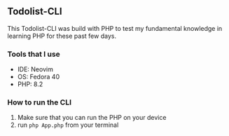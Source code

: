 ## Todolist-CLI

This Todolist-CLI was build with PHP to test my fundamental knowledge in learning PHP for these past few days.

### Tools that I use
- IDE: Neovim
- OS: Fedora 40
- PHP: 8.2

### How to run the CLI
1. Make sure that you can run the PHP on your device
2. run ```php App.php``` from your terminal
